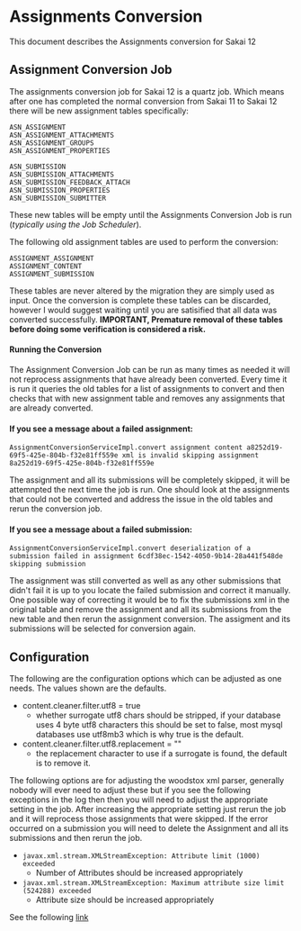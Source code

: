 # Assignments Conversion

This document describes the Assignments conversion for Sakai 12

## Assignment Conversion Job

The assignments conversion job for Sakai 12 is a quartz job. Which means after one has completed the normal conversion
from Sakai 11 to Sakai 12 there will be new assignment tables specifically:
```text
ASN_ASSIGNMENT
ASN_ASSIGNMENT_ATTACHMENTS
ASN_ASSIGNMENT_GROUPS
ASN_ASSIGNMENT_PROPERTIES

ASN_SUBMISSION
ASN_SUBMISSION_ATTACHMENTS
ASN_SUBMISSION_FEEDBACK_ATTACH
ASN_SUBMISSION_PROPERTIES
ASN_SUBMISSION_SUBMITTER
```

These new tables will be empty until the Assignments Conversion Job is run (_typically using the Job Scheduler_).

The following old assignment tables are used to perform the conversion:
```text
ASSIGNMENT_ASSIGNMENT
ASSIGNMENT_CONTENT
ASSIGNMENT_SUBMISSION
``` 
These tables are never altered by the migration they are simply used as input. Once the conversion is complete these
tables can be discarded, however I would suggest waiting until you are satisified that all data was converted successfully.
**IMPORTANT, Premature removal of these tables before doing some verification is considered a risk.**

#### Running the Conversion
The Assignment Conversion Job can be run as many times as needed it will not reprocess assignments that have already been
converted. Every time it is run it queries the old tables for a list of assignments to convert and then checks that with
new assignment table and removes any assignments that are already converted.

#### If you see a message about a failed assignment:

`AssignmentConversionServiceImpl.convert assignment content a8252d19-69f5-425e-804b-f32e81ff559e xml is invalid skipping assignment 8a252d19-69f5-425e-804b-f32e81ff559e`

The assignment and all its submissions will be completely skipped, it will be attemnpted the next time the job is run.
One should look at the assignments that could not be converted and address the issue in the old tables and rerun the
conversion job.

#### If you see a message about a failed submission:

`AssignmentConversionServiceImpl.convert deserialization of a submission failed in assignment 6cdf38ec-1542-4050-9b14-28a441f548de skipping submission`

The assignment was still converted as well as any other submissions that didn't fail it is up to you locate the failed
submission and correct it manually. One possible way of correcting it would be to fix the submissions xml in the original
table and remove the assignment and all its submissions from the new table and then rerun the assignment conversion.
The assigment and its submissions will be selected for conversion again.    

## Configuration
The following are the configuration options which can be adjusted as one needs. The values shown are the defaults.

- content.cleaner.filter.utf8 = true
  - whether surrogate utf8 chars should be stripped, if your database uses 4 byte utf8 characters this should be set to
  false, most mysql databases use utf8mb3 which is why true is the default.
- content.cleaner.filter.utf8.replacement = ""
  - the replacement character to use if a surrogate is found, the default is to remove it.

The following options are for adjusting the woodstox xml parser, generally nobody will ever need to adjust these but if
you see the following exceptions in the log then then you will need to adjust the appropriate setting in the job.
After increasing the appropriate setting just rerun the job and it will reprocess those assignments that were skipped.
If the error occurred on a submission you will need to delete the Assignment and all its submissions and then rerun the job. 

- `javax.xml.stream.XMLStreamException: Attribute limit (1000) exceeded`
  - Number of Attributes should be increased appropriately
- `javax.xml.stream.XMLStreamException: Maximum attribute size limit (524288) exceeded`
  - Attribute size should be increased appropriately 

See the following [link](https://github.com/FasterXML/woodstox/blob/master/src/main/java/com/ctc/wstx/api/WstxInputProperties.java)
